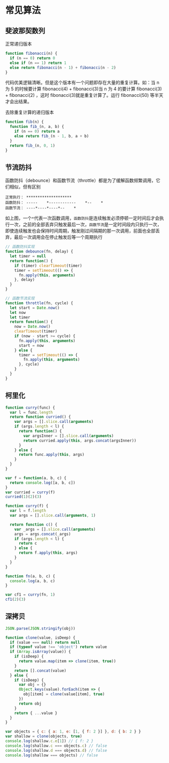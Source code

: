 # 常见算法

## 斐波那契数列

正常递归版本

```js
function fibonacci(n) {
  if (n == 0) return 0
  else if (n == 1) return 1
  else return fibonacci(n - 1) + fibonacci(n - 2)
}
```

代码优美逻辑清晰。但是这个版本有一个问题即存在大量的重复计算。如：当 n 为 5 的时候要计算 fibonacci(4) + fibonacci(3)当 n 为 4 的要计算 fibonacci(3) + fibonacci(2) ，这时 fibonacci(3)就是重复计算了。运行 fibonacci(50) 等半天才会出结果。

去除重复计算的递归版本

```js
function fib(n) {
  function fib_(n, a, b) {
    if (n == 0) return a
    else return fib_(n - 1, b, a + b)
  }
  return fib_(n, 0, 1)
}
```

## 节流防抖

函数防抖（debounce）和函数节流（throttle）都是为了缓解函数频繁调用，它们相似，但有区别

```
正常执行： ********************
函数防抖： -----    *------------    *--    *
函数节流： ----*----*----*--    *
```

如上图，一个`*`代表一次函数调用，`函数防抖`是连续触发必须停顿一定时间后才会执行一次，之前的全部丢弃只触发最后一次，`函数节流`是一定时间段内只执行一次，即使连续触发也会保持时间周期，触发刚过间隔期的那一次调用，前面也全部丢弃，最后一次调用会在停止触发后等一个周期执行

```js
// 函数防抖实现
function debounce(fn, delay) {
  let timer = null
  return function() {
    if (timer) clearTimeout(timer)
    timer = setTimeout(() => {
      fn.apply(this, arguments)
    }, delay)
  }
}

// 函数节流实现
function throttle(fn, cycle) {
  let start = Date.now()
  let now
  let timer
  return function() {
    now = Date.now()
    clearTimeout(timer)
    if (now - start >= cycle) {
      fn.apply(this, arguments)
      start = now
    } else {
      timer = setTimeout(() => {
        fn.apply(this, arguments)
      }, cycle)
    }
  }
}
```

## 柯里化

```js
function curry(func) {
  var l = func.length
  return function curried() {
    var args = [].slice.call(arguments)
    if (args.length < l) {
      return function() {
        var argsInner = [].slice.call(arguments)
        return curried.apply(this, args.concat(argsInner))
      }
    } else {
      return func.apply(this, args)
    }
  }
}

var f = function(a, b, c) {
  return console.log([a, b, c])
}
var curried = curry(f)
curried(1)(2)(3)

function curry(f) {
  var l = f.length
  var args = [].slice.call(arguments, 1)

  return function c() {
    var _args = [].slice.call(arguments)
    args = args.concat(_args)
    if (args.length < l) {
      return c
    } else {
      return f.apply(this, args)
    }
  }
}

function fn(a, b, c) {
  console.log(a, b, c)
}

var cf1 = curry(fn, 1)
cf1(2)(3)
```

## 深拷贝

```js
JSON.parse(JSON.stringify(obj))

function clone(value, isDeep) {
  if (value === null) return null
  if (typeof value !== 'object') return value
  if (Array.isArray(value)) {
    if (isDeep) {
      return value.map(item => clone(item, true))
    }
    return [].concat(value)
  } else {
    if (isDeep) {
      var obj = {}
      Object.keys(value).forEach(item => {
        obj[item] = clone(value[item], true)
      })
      return obj
    }
    return { ...value }
  }
}

var objects = { c: { a: 1, e: [1, { f: 2 }] }, d: { b: 2 } }
var shallow = clone(objects, true)
console.log(shallow.c.e[1]) // { f: 2 }
console.log(shallow.c === objects.c) // false
console.log(shallow.d === objects.d) // false
console.log(shallow === objects) // false
```
